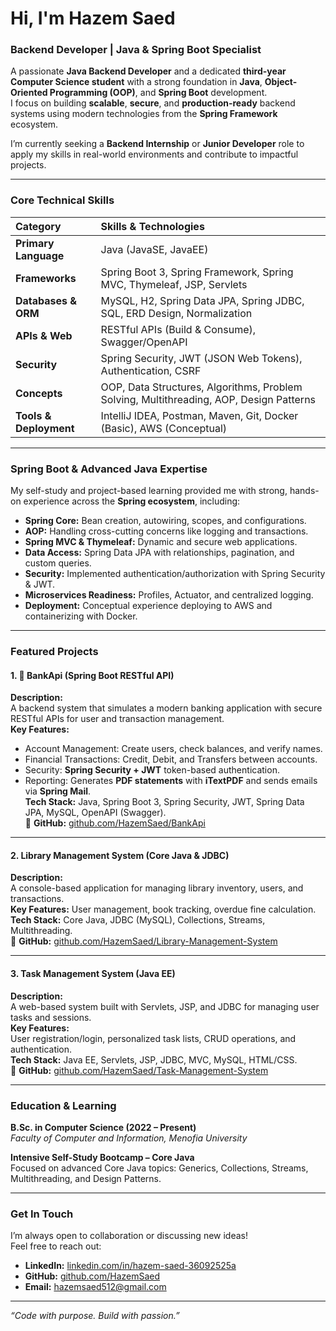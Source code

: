# Hi, I'm Hazem Saed 

###  Backend Developer | Java & Spring Boot Specialist

A passionate **Java Backend Developer** and a dedicated **third-year Computer Science student** with a strong foundation in **Java**, **Object-Oriented Programming (OOP)**, and **Spring Boot** development.  
I focus on building **scalable**, **secure**, and **production-ready** backend systems using modern technologies from the **Spring Framework** ecosystem.  

I’m currently seeking a **Backend Internship** or **Junior Developer** role to apply my skills in real-world environments and contribute to impactful projects.

---

###  Core Technical Skills

| Category | Skills & Technologies |
| :--- | :--- |
| **Primary Language** | Java (JavaSE, JavaEE) |
| **Frameworks** | Spring Boot 3, Spring Framework, Spring MVC, Thymeleaf, JSP, Servlets |
| **Databases & ORM** | MySQL, H2, Spring Data JPA, Spring JDBC, SQL, ERD Design, Normalization |
| **APIs & Web** | RESTful APIs (Build & Consume), Swagger/OpenAPI |
| **Security** | Spring Security, JWT (JSON Web Tokens), Authentication, CSRF |
| **Concepts** | OOP, Data Structures, Algorithms, Problem Solving, Multithreading, AOP, Design Patterns |
| **Tools & Deployment** | IntelliJ IDEA, Postman, Maven, Git, Docker (Basic), AWS (Conceptual) |

---

###  Spring Boot & Advanced Java Expertise

My self-study and project-based learning provided me with strong, hands-on experience across the **Spring ecosystem**, including:

* **Spring Core:** Bean creation, autowiring, scopes, and configurations.  
* **AOP:** Handling cross-cutting concerns like logging and transactions.  
* **Spring MVC & Thymeleaf:** Dynamic and secure web applications.  
* **Data Access:** Spring Data JPA with relationships, pagination, and custom queries.  
* **Security:** Implemented authentication/authorization with Spring Security & JWT.  
* **Microservices Readiness:** Profiles, Actuator, and centralized logging.  
* **Deployment:** Conceptual experience deploying to AWS and containerizing with Docker.

---

###  Featured Projects

#### 1. 🏦 BankApi (Spring Boot RESTful API)
**Description:**  
A backend system that simulates a modern banking application with secure RESTful APIs for user and transaction management.  
**Key Features:**
- Account Management: Create users, check balances, and verify names.  
- Financial Transactions: Credit, Debit, and Transfers between accounts.  
- Security: **Spring Security + JWT** token-based authentication.  
- Reporting: Generates **PDF statements** with **iTextPDF** and sends emails via **Spring Mail**.  
**Tech Stack:** Java, Spring Boot 3, Spring Security, JWT, Spring Data JPA, MySQL, OpenAPI (Swagger).  
🔗 **GitHub:** [github.com/HazemSaed/BankApi](https://github.com/HazemSaed/BankApi)

---

#### 2.  Library Management System (Core Java & JDBC)
**Description:**  
A console-based application for managing library inventory, users, and transactions.  
**Key Features:** User management, book tracking, overdue fine calculation.  
**Tech Stack:** Core Java, JDBC (MySQL), Collections, Streams, Multithreading.  
🔗 **GitHub:** [github.com/HazemSaed/Library-Management-System](https://github.com/HazemSaed/Library-Management-System)

---

#### 3.  Task Management System (Java EE)
**Description:**  
A web-based system built with Servlets, JSP, and JDBC for managing user tasks and sessions.  
**Key Features:**  
User registration/login, personalized task lists, CRUD operations, and authentication.  
**Tech Stack:** Java EE, Servlets, JSP, JDBC, MVC, MySQL, HTML/CSS.  
🔗 **GitHub:** [github.com/HazemSaed/Task-Management-System](https://github.com/HazemSaed/Task-Management-System)

---

###  Education & Learning

**B.Sc. in Computer Science (2022 – Present)**  
*Faculty of Computer and Information, Menofia University*

**Intensive Self-Study Bootcamp – Core Java**  
Focused on advanced Core Java topics: Generics, Collections, Streams, Multithreading, and Design Patterns.

---

###  Get In Touch

I’m always open to collaboration or discussing new ideas!  
Feel free to reach out:

- **LinkedIn:** [linkedin.com/in/hazem-saed-36092525a](https://www.linkedin.com/in/hazem-saed-36092525a)  
- **GitHub:** [github.com/HazemSaed](https://github.com/7azem512)  
- **Email:** [hazemsaed512@gmail.com](mailto:hazemsaed512@gmail.com)

---

 *“Code with purpose. Build with passion.”*  
